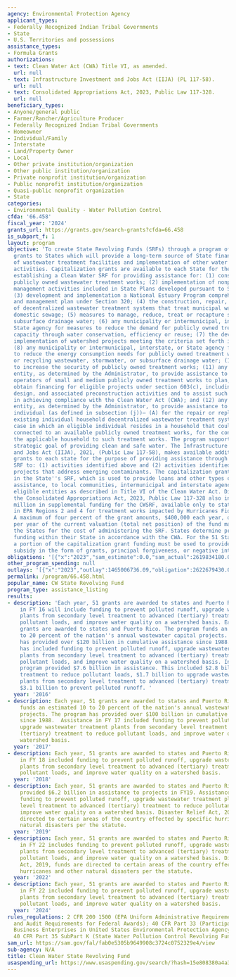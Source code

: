```yaml
---
agency: Environmental Protection Agency
applicant_types:
- Federally Recognized Indian Tribal Governments
- State
- U.S. Territories and possessions
assistance_types:
- Formula Grants
authorizations:
- text: Clean Water Act (CWA) Title VI, as amended.
  url: null
- text: Infrastructure Investment and Jobs Act (IIJA) (PL 117-58).
  url: null
- text: Consolidated Appropriations Act, 2023, Public Law 117-328.
  url: null
beneficiary_types:
- Anyone/general public
- Farmer/Rancher/Agriculture Producer
- Federally Recognized Indian Tribal Governments
- Homeowner
- Individual/Family
- Interstate
- Land/Property Owner
- Local
- Other private institution/organization
- Other public institution/organization
- Private nonprofit institution/organization
- Public nonprofit institution/organization
- Quasi-public nonprofit organization
- State
categories:
- Environmental Quality - Water Pollution Control
cfda: '66.458'
fiscal_year: '2024'
grants_url: https://grants.gov/search-grants?cfda=66.458
is_subpart_f: 1
layout: program
objective: 'To create State Revolving Funds (SRFs) through a program of capitalization
  grants to States which will provide a long-term source of State financing for construction
  of wastewater treatment facilities and implementation of other water quality management
  activities. Capitalization grants are available to each State for the purpose of
  establishing a Clean Water SRF for providing assistance for: (1) construction of
  publicly owned wastewater treatment works; (2) implementation of nonpoint source
  management activities included in State Plans developed pursuant to Section 319;
  (3) development and implementation a National Estuary Program comprehensive conservation
  and management plan under Section 320; (4) the construction, repair, or replacement
  of decentralized wastewater treatment systems that treat municipal wastewater or
  domestic sewage; (5) measures to manage, reduce, treat or recapture stormwater or
  subsurface drainage water; (6) any municipality or intermunicipal, interstate, or
  State agency for measures to reduce the demand for publicly owned treatment works
  capacity through water conservation, efficiency or reuse; (7) the development and
  implementation of watershed projects meeting the criteria set forth in section 122;
  (8) any municipality or intermunicipal, interstate, or State agency for measures
  to reduce the energy consumption needs for publicly owned treatment works; (9) reusing
  or recycling wastewater, stormwater, or subsurface drainage water; (10) measures
  to increase the security of publicly owned treatment works; (11) any qualified nonprofit
  entity, as determined by the Administrator, to provide assistance to owners and
  operators of small and medium publicly owned treatment works to plan, develop, and
  obtain financing for eligible projects under section 603(c), including planning,
  design, and associated preconstruction activities and to assist such treatment works
  in achieving compliance with the Clean Water Act (CWA); and (12) any qualified nonprofit
  entity, as determined by the Administrator, to provide assistance to an eligible
  individual (as defined in subsection (j))— (A) for the repair or replacement of
  existing individual household decentralized wastewater treatment systems or in a
  case in which an eligible individual resides in a household that could be cost effectively
  connected to an available publicly owned treatment works, for the connection of
  the applicable household to such treatment works. The program supports the Agency''s
  strategic goal of providing clean and safe water. The Infrastructure Investment
  and Jobs Act (IIJA), 2021, (Public Law 117-58), makes available additional capitalization
  grants to each state for the purpose of providing assistance through the Clean Water
  SRF to: (1) activities identified above and (2) activities identified above for
  projects that address emerging contaminants. The capitalization grant is deposited
  in the State''s SRF, which is used to provide loans and other types of financial
  assistance, to local communities, intermunicipal and interstate agencies, and other
  eligible entities as described in Title VI of the Clean Water Act. Division N of
  the Consolidated Appropriations Act, 2023, Public Law 117-328 also includes $665.2
  million in supplemental funding for the CWSRF, available only to states or territories
  in EPA Regions 2 and 4 for treatment works impacted by Hurricanes Fiona or Ian.
  A maximum of four percent of the grant amounts, $400,000 each year, or 1/5 percent
  per year of the current valuation (total net position) of the fund may be used by
  the States for the cost of administering the SRF. States determine priorities for
  funding within their State in accordance with the CWA. For the 51 State CWSRFs,
  a portion of the capitalization grant funding must be used to provide additional
  subsidy in the form of grants, principal forgiveness, or negative interest loans.'
obligations: '[{"x":"2023","sam_estimate":0.0,"sam_actual":2619834180.0,"usa_spending_actual":2619834180.0},{"x":"2024","sam_estimate":0.0,"sam_actual":4440436433.0,"usa_spending_actual":3768651030.0},{"x":"2025","sam_estimate":0.0,"sam_actual":4008099500.0,"usa_spending_actual":202591000.0}]'
other_program_spending: null
outlays: '[{"x":"2023","outlay":1465006736.09,"obligation":2622679430.0},{"x":"2024","outlay":498901491.45,"obligation":3786868214.0},{"x":"2025","outlay":0.0,"obligation":203982000.0}]'
permalink: /program/66.458.html
popular_name: CW State Revolving Fund
program_type: assistance_listing
results:
- description: 'Each year, 51 grants are awarded to states and Puerto Rico. Assistance
    in FY 16 will include funding to prevent polluted runoff, upgrade wastewater treatment
    plants from secondary level treatment to advanced (tertiary) treatment to reduce
    pollutant loads, and improve water quality on a watershed basis. Each year, 51
    grants are awarded to states and Puerto Rico. The program funds an estimated 10
    to 20 percent of the nation''s annual wastewater capital projects. The program
    has provided over $120 billion in cumulative assistance since 1988. Assistance
    has included funding to prevent polluted runoff, upgrade wastewater treatment
    plants from secondary level treatment to advanced (tertiary) treatment to reduce
    pollutant loads, and improve water quality on a watershed basis. In FY 16, the
    program provided $7.6 billion in assistance. This included $2.8 billion for secondary
    treatment to reduce pollutant loads, $1.7 billion to upgrade wastewater treatment
    plants from secondary level treatment to advanced (tertiary) treatment, and over
    $3.1 billion to prevent polluted runoff. '
  year: '2016'
- description: Each year, 51 grants are awarded to states and Puerto Rico.  The program
    funds an estimated 10 to 20 percent of the nation's annual wastewater capital
    projects. The program has provided over $100 billion in cumulative assistance
    since 1988.  Assistance in FY 17 included funding to prevent polluted runoff,
    upgrade wastewater treatment plants from secondary level treatment to advanced
    (tertiary) treatment to reduce pollutant loads, and improve water quality on a
    watershed basis.
  year: '2017'
- description: Each year, 51 grants are awarded to states and Puerto Rico. Assistance
    in FY 18 included funding to prevent polluted runoff, upgrade wastewater treatment
    plants from secondary level treatment to advanced (tertiary) treatment to reduce
    pollutant loads, and improve water quality on a watershed basis.
  year: '2018'
- description: Each year, 51 grants are awarded to states and Puerto Rico. The CWSRFs
    provided $6.2 billion in assistance to projects in FY19. Assistance in FY 19 included
    funding to prevent polluted runoff, upgrade wastewater treatment plants from secondary
    level treatment to advanced (tertiary) treatment to reduce pollutant loads, and
    improve water quality on a watershed basis. Disaster Relief Act, 2019, funds are
    directed to certain areas of the country effected by specific hurricanes and other
    natural disasters per the statute.
  year: '2019'
- description: Each year, 51 grants are awarded to states and Puerto Rico. Assistance
    in FY 22 includes funding to prevent polluted runoff, upgrade wastewater treatment
    plants from secondary level treatment to advanced (tertiary) treatment to reduce
    pollutant loads, and improve water quality on a watershed basis. Disaster Relief
    Act, 2019, funds are directed to certain areas of the country effected by specific
    hurricanes and other natural disasters per the statute.
  year: '2022'
- description: Each year, 51 grants are awarded to states and Puerto Rico. Assistance
    in FY 22 included funding to prevent polluted runoff, upgrade wastewater treatment
    plants from secondary level treatment to advanced (tertiary) treatment to reduce
    pollutant loads, and improve water quality on a watershed basis.
  year: '2024'
rules_regulations: 2 CFR 200 1500 (EPA Uniform Administrative Requirements, Cost Principles,
  and Audit Requirements for Federal Awards); 40 CFR Part 33 (Participation by Disadvantaged
  Business Enterprises in United States Environmental Protection Agency Programs);
  40 CFR Part 35 SubPart K (State Water Pollution Control Revolving Funds).
sam_url: https://sam.gov/fal/fab0e5305b9649908c3724c0752329e4/view
sub-agency: N/A
title: Clean Water State Revolving Fund
usaspending_url: https://www.usaspending.gov/search/?hash=15e808380a4a3e1866a85356ad8e945a
---
```

